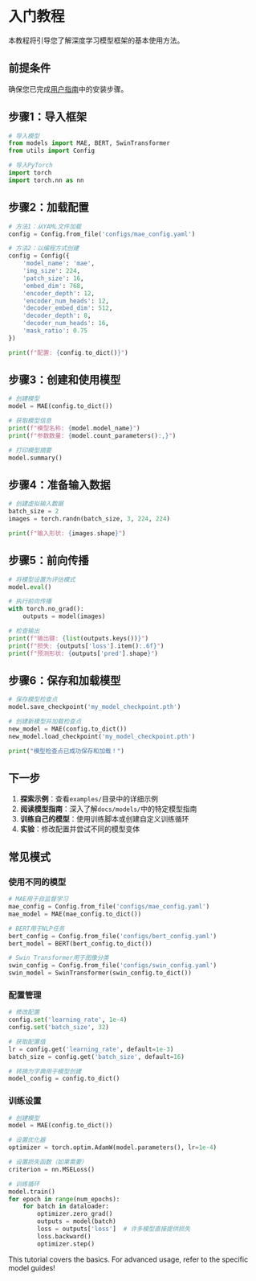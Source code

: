 # 入门教程

本教程将引导您了解深度学习模型框架的基本使用方法。

## 前提条件

确保您已完成[用户指南](USER_GUIDE.md#开始使用)中的安装步骤。

## 步骤1：导入框架

```python
# 导入模型
from models import MAE, BERT, SwinTransformer
from utils import Config

# 导入PyTorch
import torch
import torch.nn as nn
```

## 步骤2：加载配置

```python
# 方法1：从YAML文件加载
config = Config.from_file('configs/mae_config.yaml')

# 方法2：以编程方式创建
config = Config({
    'model_name': 'mae',
    'img_size': 224,
    'patch_size': 16,
    'embed_dim': 768,
    'encoder_depth': 12,
    'encoder_num_heads': 12,
    'decoder_embed_dim': 512,
    'decoder_depth': 8,
    'decoder_num_heads': 16,
    'mask_ratio': 0.75
})

print(f"配置: {config.to_dict()}")
```

## 步骤3：创建和使用模型

```python
# 创建模型
model = MAE(config.to_dict())

# 获取模型信息
print(f"模型名称: {model.model_name}")
print(f"参数数量: {model.count_parameters():,}")

# 打印模型摘要
model.summary()
```

## 步骤4：准备输入数据

```python
# 创建虚拟输入数据
batch_size = 2
images = torch.randn(batch_size, 3, 224, 224)

print(f"输入形状: {images.shape}")
```

## 步骤5：前向传播

```python
# 将模型设置为评估模式
model.eval()

# 执行前向传播
with torch.no_grad():
    outputs = model(images)

# 检查输出
print(f"输出键: {list(outputs.keys())}")
print(f"损失: {outputs['loss'].item():.6f}")
print(f"预测形状: {outputs['pred'].shape}")
```

## 步骤6：保存和加载模型

```python
# 保存模型检查点
model.save_checkpoint('my_model_checkpoint.pth')

# 创建新模型并加载检查点
new_model = MAE(config.to_dict())
new_model.load_checkpoint('my_model_checkpoint.pth')

print("模型检查点已成功保存和加载！")
```

## 下一步

1. **探索示例**：查看`examples/`目录中的详细示例
2. **阅读模型指南**：深入了解`docs/models/`中的特定模型指南
3. **训练自己的模型**：使用训练脚本或创建自定义训练循环
4. **实验**：修改配置并尝试不同的模型变体

## 常见模式

### 使用不同的模型

```python
# MAE用于自监督学习
mae_config = Config.from_file('configs/mae_config.yaml')
mae_model = MAE(mae_config.to_dict())

# BERT用于NLP任务
bert_config = Config.from_file('configs/bert_config.yaml')
bert_model = BERT(bert_config.to_dict())

# Swin Transformer用于图像分类
swin_config = Config.from_file('configs/swin_config.yaml')
swin_model = SwinTransformer(swin_config.to_dict())
```

### 配置管理

```python
# 修改配置
config.set('learning_rate', 1e-4)
config.set('batch_size', 32)

# 获取配置值
lr = config.get('learning_rate', default=1e-3)
batch_size = config.get('batch_size', default=16)

# 转换为字典用于模型创建
model_config = config.to_dict()
```

### 训练设置

```python
# 创建模型
model = MAE(config.to_dict())

# 设置优化器
optimizer = torch.optim.AdamW(model.parameters(), lr=1e-4)

# 设置损失函数（如果需要）
criterion = nn.MSELoss()

# 训练循环
model.train()
for epoch in range(num_epochs):
    for batch in dataloader:
        optimizer.zero_grad()
        outputs = model(batch)
        loss = outputs['loss']  # 许多模型直接提供损失
        loss.backward()
        optimizer.step()
```

This tutorial covers the basics. For advanced usage, refer to the specific model guides!